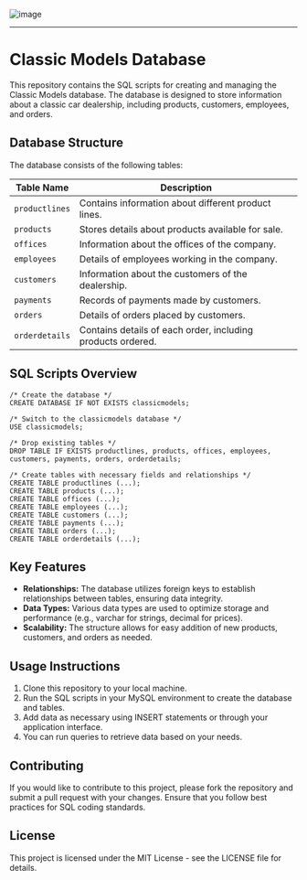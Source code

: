 

![image](https://github.com/user-attachments/assets/d2244898-8617-43a1-a182-359cb76aab44)


---
<!DOCTYPE html>
<html lang="en">
<head>
    <meta charset="UTF-8">
    <meta name="viewport" content="width=device-width, initial-scale=1.0">
    
</head>
<body>

<h1>Classic Models Database</h1>

<p>This repository contains the SQL scripts for creating and managing the Classic Models database. The database is designed to store information about a classic car dealership, including products, customers, employees, and orders.</p>

<h2>Database Structure</h2>
<p>The database consists of the following tables:</p>

<table>
    <thead>
        <tr>
            <th>Table Name</th>
            <th>Description</th>
        </tr>
    </thead>
    <tbody>
        <tr>
            <td><code>productlines</code></td>
            <td>Contains information about different product lines.</td>
        </tr>
        <tr>
            <td><code>products</code></td>
            <td>Stores details about products available for sale.</td>
        </tr>
        <tr>
            <td><code>offices</code></td>
            <td>Information about the offices of the company.</td>
        </tr>
        <tr>
            <td><code>employees</code></td>
            <td>Details of employees working in the company.</td>
        </tr>
        <tr>
            <td><code>customers</code></td>
            <td>Information about the customers of the dealership.</td>
        </tr>
        <tr>
            <td><code>payments</code></td>
            <td>Records of payments made by customers.</td>
        </tr>
        <tr>
            <td><code>orders</code></td>
            <td>Details of orders placed by customers.</td>
        </tr>
        <tr>
            <td><code>orderdetails</code></td>
            <td>Contains details of each order, including products ordered.</td>
        </tr>
    </tbody>
</table>

<h2>SQL Scripts Overview</h2>

<pre><code>/* Create the database */
CREATE DATABASE IF NOT EXISTS classicmodels;

/* Switch to the classicmodels database */
USE classicmodels;

/* Drop existing tables */
DROP TABLE IF EXISTS productlines, products, offices, employees, customers, payments, orders, orderdetails;

/* Create tables with necessary fields and relationships */
CREATE TABLE productlines (...);
CREATE TABLE products (...);
CREATE TABLE offices (...);
CREATE TABLE employees (...);
CREATE TABLE customers (...);
CREATE TABLE payments (...);
CREATE TABLE orders (...);
CREATE TABLE orderdetails (...);
</code></pre>

<h2>Key Features</h2>

<ul>
    <li><strong>Relationships:</strong> The database utilizes foreign keys to establish relationships between tables, ensuring data integrity.</li>
    <li><strong>Data Types:</strong> Various data types are used to optimize storage and performance (e.g., varchar for strings, decimal for prices).</li>
    <li><strong>Scalability:</strong> The structure allows for easy addition of new products, customers, and orders as needed.</li>
</ul>

<h2>Usage Instructions</h2>

<ol>
    <li>Clone this repository to your local machine.</li>
    <li>Run the SQL scripts in your MySQL environment to create the database and tables.</li>
    <li>Add data as necessary using INSERT statements or through your application interface.</li>
    <li>You can run queries to retrieve data based on your needs.</li>
</ol>

<h2>Contributing</h2>

<p>If you would like to contribute to this project, please fork the repository and submit a pull request with your changes. Ensure that you follow best practices for SQL coding standards.</p>

<h2>License</h2>

<p>This project is licensed under the MIT License - see the LICENSE file for details.</p>

</body>
</html>
